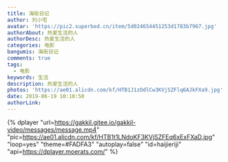 ```yaml
---
title: 海街日记
author: 刘小宅
avatar: 'https://pic2.superbed.cn/item/5d024654451253d1783b7967.jpg'
authorAbout: 热爱生活的人
authorDesc: 热爱生活的人
categories: 电影
bangumis: 海街日记
comments: true
tags:
  - 电影
keywords: 生活
description: 热爱生活的人
photos: 'https://ae01.alicdn.com/kf/HTB1J1zOdlCw3KVjSZFlq6AJkFXa9.jpg'
date: 2019-06-19 10:10:50
authorLink:
---
```


{% dplayer "url=https://gakkil.gitee.io/gakkil-video/messages/message.mp4"  "pic=https://ae01.alicdn.com/kf/HTB1t1LNdoKF3KVjSZFEq6xExFXaD.jpg" "loop=yes" "theme=#FADFA3" "autoplay=false" "id=haijieriji" "api=https://dplayer.moerats.com/"  %}

